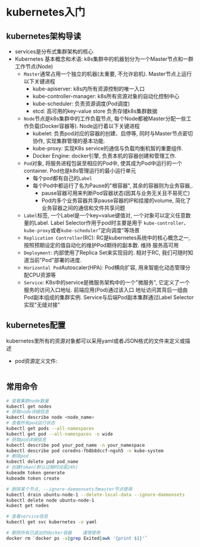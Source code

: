 # kubernetes入门
                                                 
## kubernetes架构导读

- services是分布式集群架构的核心
- Kubernetes 基本概念和术语: k8s集群中的机器划分为一个Master节点和一群工作节点(Node)
    - `Master`通常占用一个独立的机器(太重要, 不允许宕机). Master节点上运行以下关键进程
        - kube-apiserver: k8s内所有资源控制的唯一入口
        - kube-controller-manager: k8s所有资源对象的自动化控制中心
        - kube-scheduler: 负责资源调度(Pod调度)
        - etcd: 高可用的key-value store 负责存储k8s集群数据
    - `Node`节点是k8s集群中的工作负载节点, 每个Node都被Master分配一些工作负载(Docker容器等). Node运行着以下关键进程
        - kubelet: 负责pod对应的容器的创建、启停等, 同时与Master节点密切协作, 实现集群管理的基本功能.
        - kube-proxy: 实现K8s service的通信与负载均衡机智的重要组件.
        - Docker Engine: docker引擎, 负责本机的容器创建和管理工作.
    - `Pod`对象, 将服务进程包装至相应的Pod中, 使其成为Pod中运行的一个container. Pod也是k8s管理运行的最小运行单元
        - 每个pod都有自己的`Label`
        - 每个Pod中都运行了名为Pause的"根容器", 其余的容器则为业务容器,. 
            - pause容器可用来判断Pod容器状态(因其与业务无关且不易死亡)
            - Pod内多个业务容器共享pause容器的IP和挂接的volume, 简化了业务容器之间的通信和文件共享问题
    - `Label`标签, 一个Label是一个key=value键值对, 一个对象可以定义任意数量的Label. Label Selector作用于pod时主要是用于
      `kube-controller`、`kube-proxy`或者`kube-scheduler`"定向调度"等场景
    - `Replication Controller`(RC): RC是kubernetes系统中的核心概念之一, 按照预期设定的值自动化的维护Pod期待的副本数. 维持
    服务高可用
    - `Deployment`: 内部使用了Replica Set来实现目的. 相对于RC, 我们可随时知道当前"Pod"部署的进度.
    - `Horizontal Pod`Autoscaler(HPA): Pod横向扩容, 用来智能化动态管理分配CPU资源等
    - `Service`: K8s中的service是微服务架构中的一个"微服务", 它定义了一个服务的访问入口地址. 前端应用(Pod)通过该入口
    地址访问其背后一组由Pod副本组成的集群实例. Service与后端Pod副本集群通过Label Selector实现"无缝对接"
        
     
     
## kubernetes配置
kubernetes里所有的资源对象都可以采用yaml或者JSON格式的文件来定义或描述
- pod资源定义文件:
```bash

``` 
     
## 常用命令


```bash
# 查看集群node数量
kubectl get nodes
# 获取node详细信息
kubectl describe node <node_name>
# 查看所有pod运行状态
kubectl get pods --all-namespaces
kubectl get pod --all-namespaces -o wide
# 获取pod详细信息
kubectl describe pod your_pod_name -n your_namespace
kubectl describe pod coredns-fb8b8dccf-ngsh5 -n kube-system
# 删除pod
kubectl delete pod pod_name
# 创建token(默认过期时间是24h)
kubeadm token generate
kubeadm token create

# 删除某个节点, --ignore-daemonsets为master节点使用
kubectl drain ubuntu-node-1 --delete-local-data --ignore-daemonsets
kubectl delete node ubuntu-node-1
kubect get nodes

# 查看service信息
kubectl get svc kubernetes -o yaml

# 删除所有已退出的docker容器    谨慎使用
docker rm `docker ps -a|grep Exited|awk '{print $1}'`

```